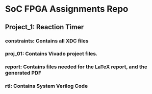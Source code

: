 # SoC FPGA Assignments Repo

## Project_1: Reaction Timer

### constraints: Contains all XDC files
### proj_01: Contains Vivado project files.
### report: Contains files needed for the LaTeX report, and the generated PDF
### rtl: Contains System Verilog Code

